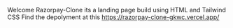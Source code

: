 Welcome Razorpay-Clone its a landing page build  using HTML and Tailwind CSS
Find the depolyment at this https://razorpay-clone-gkwc.vercel.app/
